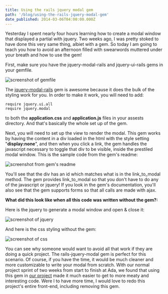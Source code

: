 ```yaml
---
title: Using the rails jquery modal gem
path: '/blog/using-the-rails-jquery-modal-gem'
date_published: 2014-03-06T04:00:00.000Z
---
```


Yesterday I spent nearly four hours learning how to create a modal window that displayed a partial with jquery. Two weeks ago, I was pretty stoked to have done this very same thing, albiet with a gem. So today I am going to teach you how to avoid an afternoon filled with swearwords muttered under your breath and how to use the gem!

First, make sure you have the jquery-modal-rails and jquery-ui-rails gems in your gemfile.

![screenshot of gemfile](/content/images/2014/Jul/modal-gemfile.png)

The <a href='https://github.com/dei79/jquery-modal-rails'>jquery-modal-rails</a> gem is awesome because it does the bulk of the styling work for you. In order to make it work, you will need to add:

```
require jquery.ui.all
require jquery.modal
```

to both the **application.css** and **application.js** files in your assests directory. And that's basically the whole set up of the gem.

Next, you will need to set up the view to render the modal. This gem works by having the content in a div loaded in the html with the style setting "**display:none**", and then when you click a link, the gem handles the javascript necessary to toggle that div to be visible, inside the prestiled modal window. This is the sample code from the gem's readme:

![screenshot from gem's readme](/content/images/2014/Jul/modal-div.png)

You'll see that the div has an id which matches what is in the link_to_modal method. The gem provides link_to_modal so that you don't have to do any of the javascript or jquery! If you look in the gem's documentation, you'll also see that the gem supports forms so that all calls are made with ajax.

**What did this look like when all this code was written without the gem?:**

Here is the jquery to generate a modal window and open & close it:

![screenshot of jquery](/content/images/2014/Jul/modal-jquery.png)

And here is the css styling without the gem:

![screenshot of css](/content/images/2014/Jul/modal-css.png)

You can see why someone would want to avoid all that work if they are doing a quick project. The rails-jquery-modal gem is perfect for this scenario. Of course, if you have the time, it would be much cleaner and more customizable to write your modal from scratch. With our normal project sprint of two weeks from start to finish at Ada, we found that using this gem in [our project](http://thewormhole.herokuapp.com) made it much easier to get to more meaty and interesting code. Were I to have more time, I would love to redo this project's entire front-end, including removing this gem.
